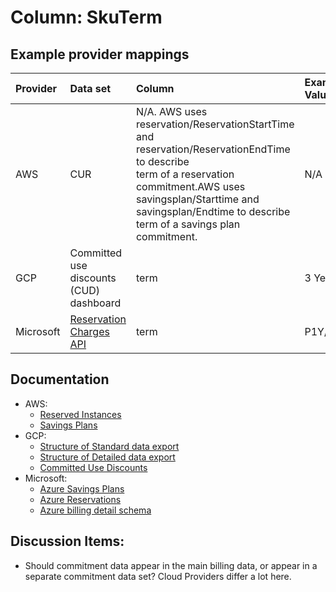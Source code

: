 # Column: SkuTerm

## Example provider mappings

| Provider  | Data set                                                                                                                                  | Column                                                                                                                                                                                                                                                | Example Value |
| :-------- | :---------------------------------------------------------------------------------------------------------------------------------------- | :---------------------------------------------------------------------------------------------------------------------------------------------------------------------------------------------------------------------------------------------------- | :------------ |
| AWS       | CUR                                                                                                                                       | N/A. AWS uses reservation/ReservationStartTime<br>and reservation/ReservationEndTime to describe<br> term of a reservation commitment.AWS uses <br> savingsplan/Starttime and savingsplan/Endtime to describe <br> term of a savings plan commitment. | N/A           |
| GCP       | Committed use discounts (CUD) dashboard                                                                                                   | term                                                                                                                                                                                                                                                  | 3 Years       |
| Microsoft | [Reservation Charges API](https://learn.microsoft.com/en-us/rest/api/billing/enterprise/billing-enterprise-api-reserved-instance-charges) | term                                                                                                                                                                                                                                                  | P1Y/P3Y       |

## Documentation

- AWS:
  - [Reserved Instances](https://docs.aws.amazon.com/AWSEC2/latest/UserGuide/ec2-reserved-instances.html)
  - [Savings Plans](https://docs.aws.amazon.com/savingsplans/latest/userguide/what-is-savings-plans.html)
- GCP:
  - [Structure of Standard data export](https://cloud.google.com/billing/docs/how-to/export-data-bigquery-tables/standard-usage)
  - [Structure of Detailed data export](https://cloud.google.com/billing/docs/how-to/export-data-bigquery-tables/detailed-usage)
  - [Committed Use Discounts](https://cloud.google.com/docs/cuds)
- Microsoft:
  - [Azure Savings Plans](https://learn.microsoft.com/azure/cost-management-billing/savings-plan/savings-plan-compute-overview)
  - [Azure Reservations](https://learn.microsoft.com/azure/cost-management-billing/reservations/save-compute-costs-reservations)
  - [Azure billing detail schema](https://learn.microsoft.com/en-us/rest/api/billing/enterprise/billing-enterprise-api-usage-detail)

## Discussion Items:

- Should commitment data appear in the main billing data, or appear in a separate commitment data set? Cloud Providers differ a lot here.
